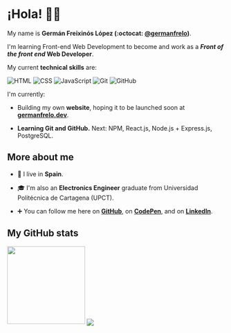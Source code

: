 # ¡Hola! 👋🏻

My name is **Germán Freixinós López (:octocat: [@germanfrelo](https://github.com/germanfrelo))**.

I'm learning Front-end Web Development to become and work as a **_Front of the front end_ Web Developer**.

My current **technical skills** are:

![HTML](https://img.shields.io/badge/HTML-informational?style=flat-square&logo=html5&logoColor=white&color=e44d26)
![CSS](https://img.shields.io/badge/CSS-informational?style=flat-square&logo=css3&logoColor=white&color=264de4)
![JavaScript](https://img.shields.io/badge/JavaScript-informational?style=flat-square&logo=javascript&logoColor=black&color=f0db4f)
![Git](https://img.shields.io/badge/Git-informational?style=flat-square&logo=git&logoColor=white&color=f54d27)
![GitHub](https://img.shields.io/badge/GitHub-informational?style=flat-square&logo=github&logoColor=white&color=24292e)

I'm currently:

* Building my own **website**, hoping it to be launched soon at **[germanfrelo.dev](https://germanfrelo.dev)**.

* **Learning Git and GitHub.** Next: NPM, React.js, Node.js + Express.js, PostgreSQL.

## More about me

* 📍 I live in **Spain**.

* 🎓 I'm also an **Electronics Engineer** graduate from Universidad Politécnica de Cartagena (UPCT).

* ➕ You can follow me here on **[GitHub](https://github.com/germanfrelo)**, on **[CodePen](https://codepen.io/germanfrelo)**, and on **[LinkedIn](https://linkedin.com/in/germanfrelo)**.

## My GitHub stats

<img height="180em" src="https://github-readme-stats.vercel.app/api?username=germanfrelo&show_icons=true&hide_border=false&&count_private=true&include_all_commits=true" />

<img align="center" src="https://github-readme-stats.vercel.app/api/top-langs/?username=germanfrelo&theme=<THEME_NAME>" />
